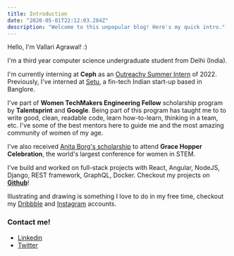 ```yaml
---
title: Introduction
date: "2020-05-01T22:12:03.284Z"
description: "Welcome to this unpopular blog! Here's my quick intro."
---
```

Hello, I'm Vallari Agrawal! :)

I'm a third year computer science undergraduate student from Delhi (India).

<!-- 💻 🥇 -->
I'm currently interning at **Ceph** as an [Outreachy Summer Intern](https://www.linkedin.com/feed/update/urn:li:activity:6934127809678176256/) of 2022. 
 Previously, I've interned at [Setu](https://setu.co/), a fin-tech Indian start-up based in Banglore. 
 
I've part of **Women TechMakers Engineering Fellow** scholarship program by **Talentsprint** and **Google**. Being part of this program has taught me to to write good, clean, readable code, learn how-to-learn, thinking in a team, etc. I've some of the best mentors here to guide me and the most amazing community of women of my age.

I've also received [Anita Borg's scholarship](https://ghc.anitab.org/attend/scholarships/) to attend **Grace Hopper Celebration**, the world's largest conference for women in STEM. 

I've build and worked on full-stack projects with React, Angular, NodeJS, Django, REST framework, GraphQL, Docker. Checkout my projects on **[Github](https://github.com/VallariAg)**!

Illustrating and drawing is something I love to do in my free time, checkout my [Dribbble](https://dribbble.com/VallariAg) and [Instagram](https://www.instagram.com/vallariag/) accounts.

### Contact me!

- [Linkedin](https://www.linkedin.com/in/vallariag)
- [Twitter](https://twitter.com/VallariAg)

